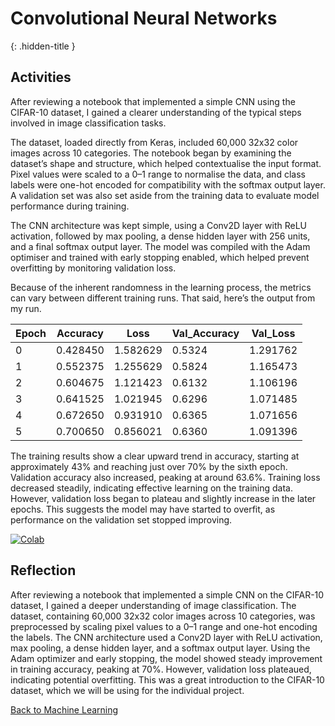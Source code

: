 # Convolutional Neural Networks
{: .hidden-title }

## Activities

After reviewing a notebook that implemented a simple CNN using the CIFAR-10 dataset, I gained a clearer understanding of the typical steps involved in image classification tasks. 

The dataset, loaded directly from Keras, included 60,000 32x32 color images across 10 categories. The notebook began by examining the dataset’s shape and structure, which helped contextualise the input format. Pixel values were scaled to a 0–1 range to normalise the data, and class labels were one-hot encoded for compatibility with the softmax output layer. A validation set was also set aside from the training data to evaluate model performance during training. 

The CNN architecture was kept simple, using a Conv2D layer with ReLU activation, followed by max pooling, a dense hidden layer with 256 units, and a final softmax output layer. The model was compiled with the Adam optimiser and trained with early stopping enabled, which helped prevent overfitting by monitoring validation loss.

Because of the inherent randomness in the learning process, the metrics can vary between different training runs. That said, here’s the output from my run.

| Epoch | Accuracy | Loss     | Val_Accuracy | Val_Loss  |
|-------|----------|----------|--------------|-----------|
| 0     | 0.428450 | 1.582629 | 0.5324       | 1.291762  |
| 1     | 0.552375 | 1.255629 | 0.5824       | 1.165473  |
| 2     | 0.604675 | 1.121423 | 0.6132       | 1.106196  |
| 3     | 0.641525 | 1.021945 | 0.6296       | 1.071485  |
| 4     | 0.672650 | 0.931910 | 0.6365       | 1.071656  |
| 5     | 0.700650 | 0.856021 | 0.6360       | 1.091396  |


The training results show a clear upward trend in accuracy, starting at approximately 43% and reaching just over 70% by the sixth epoch. Validation accuracy also increased, peaking at around 63.6%. Training loss decreased steadily, indicating effective learning on the training data. However, validation loss began to plateau and slightly increase in the later epochs. This suggests the model may have started to overfit, as performance on the validation set stopped improving.

[![Colab](https://colab.research.google.com/assets/colab-badge.svg)](https://colab.research.google.com/github/jaco-uoeo/ml-artefact/blob/main/Unit09/Ex1%20Convolutional%20Neural%20Networks%20(CNN)%20-%20Object%20Recognition.ipynb)

## Reflection

After reviewing a notebook that implemented a simple CNN on the CIFAR-10 dataset, I gained a deeper understanding of image classification. The dataset, containing 60,000 32x32 color images across 10 categories, was preprocessed by scaling pixel values to a 0–1 range and one-hot encoding the labels. The CNN architecture used a Conv2D layer with ReLU activation, max pooling, a dense hidden layer, and a softmax output layer. Using the Adam optimizer and early stopping, the model showed steady improvement in training accuracy, peaking at 70%. However, validation loss plateaued, indicating potential overfitting. This was a great introduction to the CIFAR-10 dataset, which we will be using for the individual project.

[Back to Machine Learning](/machine_learning/)